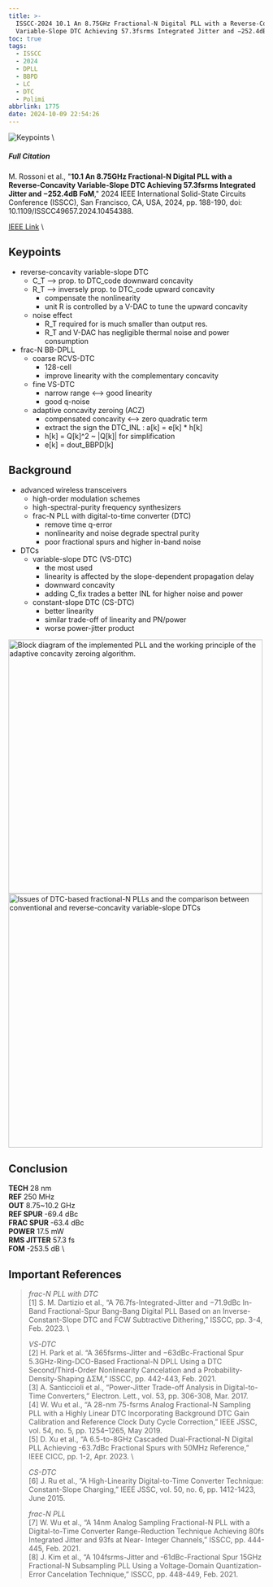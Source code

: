 ```yaml
---
title: >-
  ISSCC-2024 10.1 An 8.75GHz Fractional-N Digital PLL with a Reverse-Concavity
  Variable-Slope DTC Achieving 57.3fsrms Integrated Jitter and −252.4dB FoM
toc: true
tags:
  - ISSCC
  - 2024
  - DPLL
  - BBPD
  - LC
  - DTC
  - Polimi
abbrlink: 1775
date: 2024-10-09 22:54:26
---
```


![Keypoints](https://s21.ax1x.com/2024/10/09/pAJQG8K.png) \

##### Full Citation

M. Rossoni et al., "**10.1 An 8.75GHz Fractional-N Digital PLL with a Reverse-Concavity Variable-Slope DTC Achieving 57.3fsrms Integrated Jitter and −252.4dB FoM**," 2024 IEEE International Solid-State Circuits Conference (ISSCC), San Francisco, CA, USA, 2024, pp. 188-190, doi: 10.1109/ISSCC49657.2024.10454388.

[IEEE Link](https://ieeexplore.ieee.org/document/10454388) \

## Keypoints

- reverse-concavity variable-slope DTC
  - C_T --> prop. to DTC_code
    downward concavity
  - R_T --> inversely prop. to DTC_code
    upward concavity
    - compensate the nonlinearity
    - unit R is controlled by a V-DAC to tune the upward concavity
  - noise effect
    - R_T required for is much smaller than output res.
    - R_T and V-DAC has negligible thermal noise and power consumption
- frac-N BB-DPLL
  - coarse RCVS-DTC
    - 128-cell
    - improve linearity with the complementary concavity
  - fine VS-DTC
    - narrow range <--> good linearity
    - good q-noise
  - adaptive concavity zeroing (ACZ)
    - compensated concavity <--> zero quadratic term
    - extract the sign the DTC_INL : a[k] = e[k] * h[k]
    - h[k] = Q[k]^2 ~ |Q[k]| for simplification
    - e[k] = dout_BBPD[k]

## Background

- advanced wireless transceivers
  - high-order modulation schemes
  - high-spectral-purity frequency synthesizers
  - frac-N PLL with digital-to-time converter (DTC)
    - remove time q-error 
    - nonlinearity and noise degrade spectral purity
    - poor fractional spurs and higher in-band noise
- DTCs
  - variable-slope DTC (VS-DTC)
    - the most used
    - linearity is affected by the slope-dependent propagation delay
    - downward concavity
    - adding C_fix trades a better INL for higher noise and power
  - constant-slope DTC (CS-DTC)
    - better linearity
    - similar trade-off of linearity and PN/power
    - worse power-jitter product

<img src="https://s21.ax1x.com/2024/10/09/pAJQlU1.png" width = "500" alt="Block diagram of the implemented PLL and the working principle of the adaptive concavity zeroing algorithm." align=center />

<img src="https://s21.ax1x.com/2024/10/09/pAJQ14x.png" width = "500" alt="Issues of DTC-based fractional-N PLLs and the comparison between conventional and reverse-concavity variable-slope DTCs" align=center />

## Conclusion

**TECH**  28 nm \
**REF**  250 MHz \
**OUT**  8.75~10.2 GHz \
**REF SPUR**  -69.4 dBc \
**FRAC SPUR**  -63.4 dBc \
**POWER**  17.5 mW  \
**RMS JITTER**  57.3 fs \
**FOM**  -253.5 dB \

## Important References

> *frac-N PLL with DTC* \
> [1] S. M. Dartizio et al., “A 76.7fs-lntegrated-Jitter and −71.9dBc In-Band Fractional-Spur Bang-Bang Digital PLL Based on an Inverse-Constant-Slope DTC and FCW Subtractive Dithering,” ISSCC, pp. 3-4, Feb. 2023. \
> 
> *VS-DTC* \
> [2] H. Park et al. “A 365fsrms-Jitter and −63dBc-Fractional Spur 5.3GHz-Ring-DCO-Based Fractional-N DPLL Using a DTC Second/Third-Order Nonlinearity Cancelation and a Probability-Density-Shaping ΔΣM,” ISSCC, pp. 442-443, Feb. 2021. \
> [3] A. Santiccioli et al., “Power-Jitter Trade-off Analysis in Digital-to-Time Converters,” Electron. Lett., vol. 53, pp. 306-308, Mar. 2017. \
> [4] W. Wu et al., “A 28-nm 75-fsrms Analog Fractional-N Sampling PLL with a Highly Linear DTC Incorporating Background DTC Gain Calibration and Reference Clock Duty Cycle Correction,” IEEE JSSC, vol. 54, no. 5, pp. 1254–1265, May 2019. \
> [5] D. Xu et al., “A 6.5-to-8GHz Cascaded Dual-Fractional-N Digital PLL Achieving -63.7dBc Fractional Spurs with 50MHz Reference,” IEEE CICC, pp. 1-2, Apr. 2023. \
> 
> *CS-DTC* \
> [6] J. Ru et al., “A High-Linearity Digital-to-Time Converter Technique: Constant-Slope Charging,” IEEE JSSC, vol. 50, no. 6, pp. 1412-1423, June 2015.
> 
> *frac-N PLL* \
> [7] W. Wu et al., “A 14nm Analog Sampling Fractional-N PLL with a Digital-to-Time Converter Range-Reduction Technique Achieving 80fs Integrated Jitter and 93fs at Near- Integer Channels,” ISSCC, pp. 444-445, Feb. 2021. \
> [8] J. Kim et al., “A 104fsrms-Jitter and -61dBc-Fractional Spur 15GHz Fractional-N Subsampling PLL Using a Voltage-Domain Quantization-Error Cancelation Technique,” ISSCC, pp. 448-449, Feb. 2021.